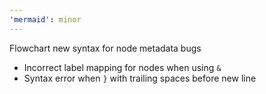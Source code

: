 ```yaml
---
'mermaid': minor
---
```


Flowchart new syntax for node metadata bugs

- Incorrect label mapping for nodes when using `&`
- Syntax error when `}` with trailing spaces before new line
